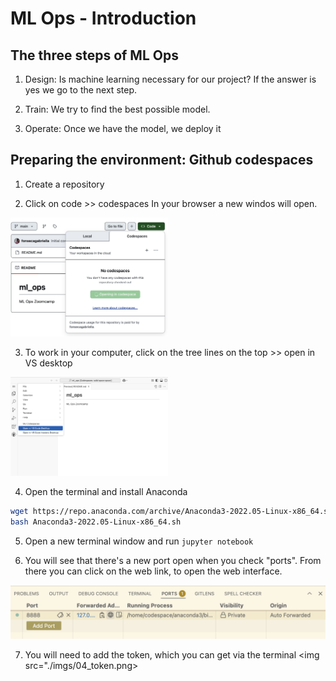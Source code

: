 # ML Ops - Introduction

## The three steps of ML Ops

01. Design: Is machine learning necessary for our project?
If the answer is yes we go to the next step.

02. Train: We try to find the best possible model.

03. Operate: Once we have the model, we deploy it

## Preparing the environment: Github codespaces
1. Create a repository

2. Click on code >> codespaces
In your browser a new windos will open.
<img src="./imgs/01_codespaces.png" width="50%">

3. To work in your computer, click on the tree lines on the top >> open in VS desktop
<img src="./imgs/02_vscode.png" width="50%">


4. Open the terminal and install Anaconda

```bash
wget https://repo.anaconda.com/archive/Anaconda3-2022.05-Linux-x86_64.sh
bash Anaconda3-2022.05-Linux-x86_64.sh
```

5. Open a new terminal window and run `jupyter notebook`

6. You will see that there's a new port open when you check "ports". From there you can click on the web link, to open the web interface.

<img src="./imgs/03_port.png">

7. You will need to add the token, which you can get via the terminal
<img src="./imgs/04_token.png>
